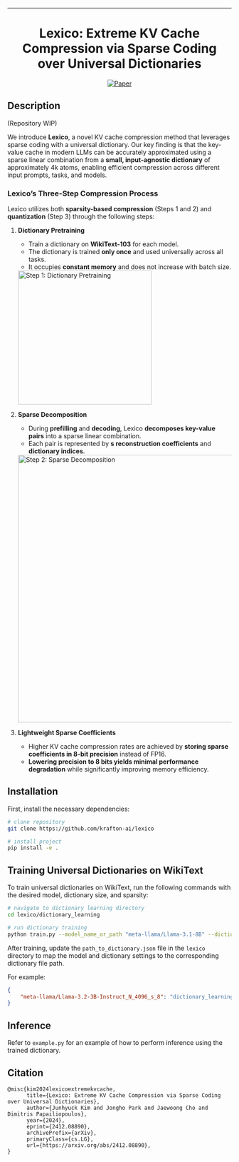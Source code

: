   ---

<div align="center">    

# Lexico: Extreme KV Cache Compression via Sparse Coding over Universal Dictionaries

[![Paper](http://img.shields.io/badge/paper-arxiv.2412.08890-B31B1B.svg)](https://arxiv.org/abs/2412.08890)

</div>

## Description  
(Repository WIP)

We introduce **Lexico**, a novel KV cache compression method that leverages sparse coding with a universal dictionary.
Our key finding is that the key-value cache in modern LLMs can be accurately approximated using a sparse linear combination from a **small, input-agnostic dictionary** of approximately 4k atoms, enabling efficient compression across different input prompts, tasks, and models.  

### Lexico’s Three-Step Compression Process  

Lexico utilizes both **sparsity-based compression** (Steps 1 and 2) and **quantization** (Step 3) through the following steps:
1. **Dictionary Pretraining**  
   - Train a dictionary on **WikiText-103** for each model.  
   - The dictionary is trained **only once** and used universally across all tasks.  
   - It occupies **constant memory** and does not increase with batch size.  
  
   <img src="./assets/step1_dictionary_pretraining.png" alt="Step 1: Dictionary Pretraining" width="300">

2. **Sparse Decomposition**  
   - During **prefilling** and **decoding**, Lexico **decomposes key-value pairs** into a sparse linear combination.  
   - Each pair is represented by **s reconstruction coefficients** and **dictionary indices**.  

   <img src="./assets/step2_sparse_decomposition.png" alt="Step 2: Sparse Decomposition" width="600">

3. **Lightweight Sparse Coefficients**  
   - Higher KV cache compression rates are achieved by **storing sparse coefficients in 8-bit precision** instead of FP16.  
   - **Lowering precision to 8 bits yields minimal performance degradation** while significantly improving memory efficiency.  


## Installation
First, install the necessary dependencies:  
```bash
# clone repository   
git clone https://github.com/krafton-ai/lexico

# install project
pip install -e .
```

## Training Universal Dictionaries on WikiText
To train universal dictionaries on WikiText, run the following commands with the desired model, dictionary size, and sparsity:
```bash
# navigate to dictionary learning directory
cd lexico/dictionary_learning

# run dictionary training
python train.py --model_name_or_path "meta-llama/Llama-3.1-8B" --dictionary_size 8192 --sparsity 8 --gpu_id=7
```
After training, update the `path_to_dictionary.json` file in the `lexico` directory to map the model and dictionary settings to the corresponding dictionary file path.

For example:

```json
{
    "meta-llama/Llama-3.2-3B-Instruct_N_4096_s_8": "dictionary_learning/dictionaries/meta-llama_Llama-3.2-3B-Instruct_N_4096_s_8.pt"
}
```

## Inference
Refer to `example.py` for an example of how to perform inference using the trained dictionary.

## Citation   
```
@misc{kim2024lexicoextremekvcache,
      title={Lexico: Extreme KV Cache Compression via Sparse Coding over Universal Dictionaries}, 
      author={Junhyuck Kim and Jongho Park and Jaewoong Cho and Dimitris Papailiopoulos},
      year={2024},
      eprint={2412.08890},
      archivePrefix={arXiv},
      primaryClass={cs.LG},
      url={https://arxiv.org/abs/2412.08890}, 
}
```
